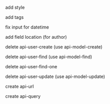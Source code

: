 add style

add tags

fix input for datetime

add field location (for author)

delete api-user-create (use api-model-create)

delete api-user-find (use api-model-find)

delete api-user-find-one

delete api-user-update (use api-model-update)

create api-url

create api-query
